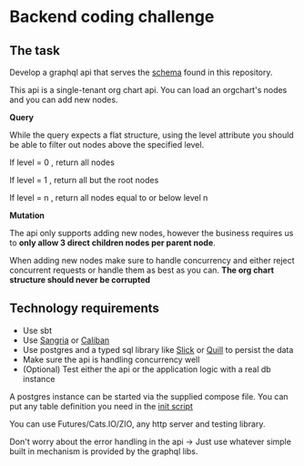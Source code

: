 # Backend coding challenge


## The task

Develop a graphql api that serves the [schema](resources/backend.graphql) found in this repository.


This api is a single-tenant org chart api. You can load an orgchart's nodes and you can add new nodes. 

**Query**

While the query expects a flat structure, using the level attribute you should be able to filter out nodes above the specified level. 

If level = 0 , return all nodes

If level = 1 , return all but the root nodes

If level = n , return all nodes equal to or below level n

**Mutation**

The api only supports adding new nodes, however the business requires us to **only allow 3 direct children nodes per parent node**.

When adding new nodes make sure to handle concurrency and either reject concurrent requests or handle them as best as you can. 
**The org chart structure should never be corrupted**

## Technology requirements 

* Use sbt 
* Use [Sangria](https://sangria-graphql.github.io/) or [Caliban](https://github.com/ghostdogpr/caliban)
* Use postgres and a typed sql library like [Slick](https://github.com/slick/slick) or [Quill](https://getquill.io/#docs) to persist the data
* Make sure the api is handling concurrency well
* (Optional) Test either the api or the application logic with a real db instance 

A postgres instance can be started via the supplied compose file. 
You can put any table definition you need in the [init script](./resources/init_db.sql)

You can use Futures/Cats.IO/ZIO, any http server and testing library. 

Don't worry about the error handling in the api -> Just use whatever simple built in mechanism is provided by the graphql libs. 

